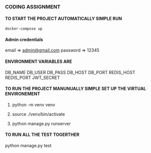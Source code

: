 
### CODING ASSIGNMENT

#### TO START THE PROJECT AUTOMATICALLY SIMPLE RUN 

	docker-compose up
 
#### Admin credentials
   
   email => admin@gmail.com 
   password => 12345

#### ENVIRONMENT VARIABLES ARE
      
   DB_NAME
   DB_USER
   DB_PASS
   DB_HOST
   DB_PORT
   REDIS_HOST
   REDIS_PORT
   JWT_SECRET   

#### TO RUN THE PROJECT MANUNUALLY SIMPLE SET UP THE VIRTUAL ENVIRONEMENT

   1. python -m venv venv

   2. source ./venv/bin/activate

   3. python manage.py runserver

#### TO RUN ALL THE TEST TOGERTHER

   python manage.py test
   

